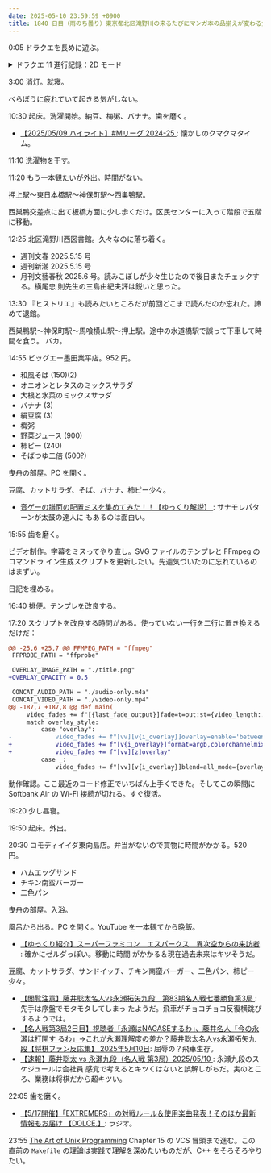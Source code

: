 ```yaml
---
date: 2025-05-10 23:59:59 +0900
title: 1840 日目（雨のち曇り）東京都北区滝野川の来るたびにマンガ本の品揃えが変わる気がする図書館
---
```


0:05 ドラクエを長めに遊ぶ。

<details><summary>ドラクエ 11 進行記録：2D モード</summary>
<p>ネドラ戦。この辺から敵が強く感じられるようになる。
こいつはマヒが得意なのでスーパーリングを敢えて外してある仲間がいるからしびれてもたつく。</p>

<p>セーニャ加入。イベント後にスキルパネルがすごいことになる。レベル 99 だから何でもアリになった。
なんならマダンテも使える。こんなことなら MP も上げておけば良かった。</p>

<p>忘れていたが、ダーハルーネの店でデルカダールメイルを購入。たまには言い値で買ってやろう。</p>

<p>神の民の里。苗木を調べて民に話すとルーラの一覧の一部が復活する。
どうせ後で行くからと訪問を先延ばしにしていた二箇所だ。</p>

<p>オリハルコンを入手しに面倒な洞窟へ。2D のほうが難しいまである。
しかも乗り物を使っての渦での移動が意味があるのかないのかよくわからない。
道中の宝箱でグレートアックスを入手。これ自体は打ち直し不可か。
そして謎のぱふぱふイベントも健在。</p>

<p>勇者の星のイベントへ進む。ウマレースも星をつけておく。
ガイアのハンマーを入手したところで今回は終わる。</p>
</details>

3:00 消灯。就寝。

べらぼうに疲れていて起きる気がしない。

10:30 起床。洗濯開始。納豆、梅粥、バナナ。歯を磨く。

* [【2025/05/09 ハイライト】#Mリーグ 2024-25
  ](https://www.youtube.com/watch?v=sM1hCvac_CE): 懐かしのクマクマタイム。

11:10 洗濯物を干す。

11:20 もう一本観たいが外出。時間がない。

押上駅～東日本橋駅～神保町駅～西巣鴨駅。

西巣鴨交差点に出て板橋方面に少し歩くだけ。区民センターに入って階段で五階に移動。

<blockquote class="twitter-tweet"
  data-conversation="none"
  data-media-max-width="480" data-theme="dark" data-align="center">
<a href="https://twitter.com/showa_yojyo/status/1921104699819737205"></a>
</blockquote>

12:25 北区滝野川西図書館。久々なのに落ち着く。

* 週刊文春 2025.5.15 号
* 週刊新潮 2025.5.15 号
* 月刊文藝春秋 2025.6 号。読みこぼしが少々生じたので後日またチェックする。横尾忠
  則先生の三島由紀夫評は鋭いと思った。

13:30 『ヒストリエ』も読みたいところだが前回どこまで読んだのか忘れた。諦めて退館。

西巣鴨駅～神保町駅～馬喰横山駅～押上駅。途中の水道橋駅で誤って下車して時間を食う。
バカ。

14:55 ビッグエー墨田業平店。952 円。

* 和風そば (150)(2)
* オニオンとレタスのミックスサラダ
* 大根と水菜のミックスサラダ
* バナナ (3)
* 絹豆腐 (3)
* 梅粥
* 野菜ジュース (900)
* 柿ピー (240)
* そばつゆ二倍 (500?)

曳舟の部屋。PC を開く。

豆腐、カットサラダ、そば、バナナ、柿ピー少々。

* [音ゲーの譜面の配置ミスを集めてみた！！【ゆっくり解説】
  ](https://www.youtube.com/watch?v=FKaJczHUsCA): サナモレパターンが太鼓の達人に
  もあるのは面白い。

15:55 歯を磨く。

ビデオ制作。字幕をミスってやり直し。SVG ファイルのテンプレと FFmpeg のコマンドラ
イン生成スクリプトを更新したい。先週気づいたのに忘れているのはまずい。

日記を埋める。

16:40 排便。テンプレを改良する。

17:20 スクリプトを改良する時間がある。使っていない一行を二行に置き換えるだけだ：

```diff
@@ -25,6 +25,7 @@ FFMPEG_PATH = "ffmpeg"
 FFPROBE_PATH = "ffprobe"

 OVERLAY_IMAGE_PATH = "./title.png"
+OVERLAY_OPACITY = 0.5

 CONCAT_AUDIO_PATH = "./audio-only.m4a"
 CONCAT_VIDEO_PATH = "./video-only.mp4"
@@ -187,7 +187,8 @@ def main(
     video_fades += f"[{last_fade_output}]fade=t=out:st={video_length:.4f}:d={XFADE_DURATION}[vv];\n"
     match overlay_style:
         case "overlay":
-            video_fades += f"[vv][v{i_overlay}]overlay=enable='between(t,0,10)'"
+            video_fades += f"[v{i_overlay}]format=argb,colorchannelmixer=aa=0.5[z];\n"
+            video_fades += f"[vv][z]overlay"
         case _:
             video_fades += f"[vv][v{i_overlay}]blend=all_mode={overlay_style}"
```

動作確認。ここ最近のコード修正でいちばん上手くできた。そしてこの瞬間に Softbank
Air の Wi-Fi 接続が切れる。すぐ復活。

19:20 少し昼寝。

19:50 起床。外出。

20:30 コモディイイダ東向島店。弁当がないので買物に時間がかかる。520 円。

* ハムエッグサンド
* チキン南蛮バーガー
* 二色パン

曳舟の部屋。入浴。

風呂から出る。PC を開く。YouTube を一本観てから晩飯。

* [【ゆっくり紹介】スーパーファミコン　エスパークス　異次空からの来訪者
  ](https://www.youtube.com/watch?v=IEe-tay0YiA): 確かにゼルダっぽい。移動に時間
  がかかる＆現在過去未来はキツそうだ。

豆腐、カットサラダ、サンドイッチ、チキン南蛮バーガー、二色パン、柿ピー少々。

* [【閲覧注意】藤井聡太名人vs永瀬拓矢九段　第83期名人戦七番勝負第3局
  ](https://www.youtube.com/watch?v=yxOBj-DJh-U): 先手は序盤でモタモタしてしまっ
  たようだ。飛車がチョコチョコ反復横跳びするようでは。
* [【名人戦第3局2日目】視聴者「永瀬はNAGASEするわ」、藤井名人「今の永瀬は打開す
  るわ」→これが永瀬理解度の差か？藤井聡太名人vs永瀬拓矢九段【将棋ファン反応集】
  2025年5月10日](https://www.youtube.com/watch?v=HoQbGbMbHPo): 屈辱の？飛車生存。
* [【速報】藤井聡太 vs 永瀬九段（名人戦 第3局）2025/05/10
  ](https://www.youtube.com/watch?v=k8a77nR9oaw): 永瀬九段のスケジュールは会社員
  感覚で考えるとキツくはないと誤解しがちだ。実のところ、業務は将棋だから超キツい。

22:05 歯を磨く。

* [【5/17開催】「EXTREMERS」の対戦ルール＆使用楽曲発表！そのほか最新情報もお届け
  【DOLCE.】](https://www.youtube.com/watch?v=f3ABR69E1io): ラジオ。

23:55 [The Art of Unix Programming][TAOUP] Chapter 15 の VCS 冒頭まで進む。この
直前の `Makefile` の理論は実践で理解を深めたいものだが、C++ をそろそろやりたい。

[TAOUP]: <http://www.catb.org/esr/writings/taoup/html>
